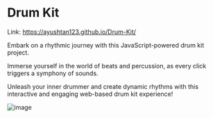# Drum Kit
Link: https://ayushtan123.github.io/Drum-Kit/

Embark on a rhythmic journey with this JavaScript-powered drum kit project.

Immerse yourself in the world of beats and percussion, as every click triggers a symphony of sounds.

Unleash your inner drummer and create dynamic rhythms with this interactive and engaging web-based drum kit experience!

![image](https://github.com/ayushtan123/Drum-Kit/assets/121681555/db43ce1f-2c46-4703-98ed-ae0b7bdef61d)

